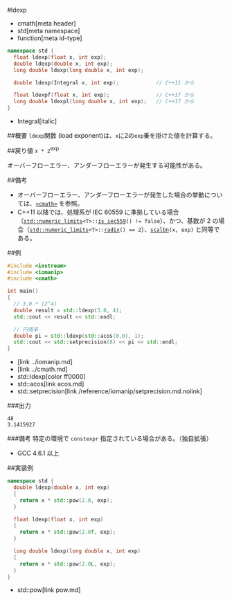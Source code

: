 #ldexp
* cmath[meta header]
* std[meta namespace]
* function[meta id-type]

```cpp
namespace std {
  float ldexp(float x, int exp);
  double ldexp(double x, int exp);
  long double ldexp(long double x, int exp);

  double ldexp(Integral x, int exp);            // C++11 から

  float ldexpf(float x, int exp);               // C++17 から
  long double ldexpl(long double x, int exp);   // C++17 から
}
```
* Integral[italic]

##概要
`ldexp`関数 (load exponent)は、`x`に2の`exp`乗を掛けた値を計算する。


##戻り値
`x * 2`<sup>exp</sup>

オーバーフローエラー、アンダーフローエラーが発生する可能性がある。


##備考
- オーバーフローエラー、アンダーフローエラーが発生した場合の挙動については、[`<cmath>`](../cmath.md) を参照。
- C++11 以降では、処理系が IEC 60559 に準拠している場合（[`std::numeric_limits`](../limits/numeric_limits.md)`<T>::`[`is_iec559`](../limits/numeric_limits/is_iec559.md)`() != false`）、かつ、基数が 2 の場合（[`std::numeric_limits`](../limits/numeric_limits.md)`<T>::`[`radix`](../limits/numeric_limits/radix.md)`() == 2`）、[`scalbn`](scalbn.md)`(x, exp)` と同等である。


##例
```cpp
#include <iostream>
#include <iomanip>
#include <cmath>

int main()
{
  // 3.0 * (2^4)
  double result = std::ldexp(3.0, 4);
  std::cout << result << std::endl;

  // 円周率
  double pi = std::ldexp(std::acos(0.0), 1);
  std::cout << std::setprecision(8) << pi << std::endl;
}
```
* <iomanip>[link ../iomanip.md]
* <cmath>[link ../cmath.md]
* std::ldexp[color ff0000]
* std::acos[link acos.md]
* std::setprecision[link /reference/iomanip/setprecision.md.nolink]

###出力
```
48
3.1415927
```

###備考
特定の環境で `constexpr` 指定されている場合がある。（独自拡張）

- GCC 4.6.1 以上


##実装例
```cpp
namespace std {
  double ldexp(double x, int exp)
  {
    return x * std::pow(2.0, exp);
  }

  float ldexp(float x, int exp)
  {
    return x * std::pow(2.0f, exp);
  }

  long double ldexp(long double x, int exp)
  {
    return x * std::pow(2.0L, exp);
  }
}
```
* std::pow[link pow.md]
